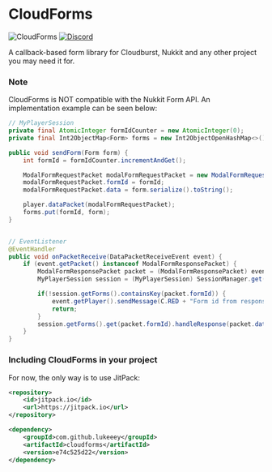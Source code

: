 # CloudForms
![CloudForms](https://github.com/lukeeey/CloudForms/workflows/CloudForms/badge.svg)
[![Discord](https://img.shields.io/discord/803794932820082739.svg?color=%237289da&label=Discord)](https://discord.gg/nYYcr5DYx6)  

A callback-based form library for Cloudburst, Nukkit and any other project you may need it for.

### Note
CloudForms is NOT compatible with the Nukkit Form API. An implementation example can be seen below:
```java
// MyPlayerSession
private final AtomicInteger formIdCounter = new AtomicInteger(0);
private final Int2ObjectMap<Form> forms = new Int2ObjectOpenHashMap<>();

public void sendForm(Form form) {
    int formId = formIdCounter.incrementAndGet();

    ModalFormRequestPacket modalFormRequestPacket = new ModalFormRequestPacket();
    modalFormRequestPacket.formId = formId;
    modalFormRequestPacket.data = form.serialize().toString();

    player.dataPacket(modalFormRequestPacket);
    forms.put(formId, form);
}


// EventListener
@EventHandler
public void onPacketReceive(DataPacketReceiveEvent event) {
    if (event.getPacket() instanceof ModalFormResponsePacket) {
        ModalFormResponsePacket packet = (ModalFormResponsePacket) event.getPacket();
        MyPlayerSession session = (MyPlayerSession) SessionManager.get(event.getPlayer().getUniqueId());

        if(!session.getForms().containsKey(packet.formId)) {
            event.getPlayer().sendMessage(C.RED + "Form id from response does not exist in the map!");
            return;
        }
        session.getForms().get(packet.formId).handleResponse(packet.data);
    }
}
```

### Including CloudForms in your project
For now, the only way is to use JitPack:
```xml
<repository>
    <id>jitpack.io</id>
    <url>https://jitpack.io</url>
</repository>
```
```xml
<dependency>
    <groupId>com.github.lukeeey</groupId>
    <artifactId>cloudforms</artifactId>
    <version>e74c525d22</version>
</dependency>
```
